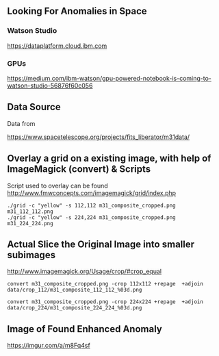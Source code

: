 ## Looking For Anomalies in Space

### Watson Studio

https://dataplatform.cloud.ibm.com

### GPUs
https://medium.com/ibm-watson/gpu-powered-notebook-is-coming-to-watson-studio-56876f60c056


## Data Source

Data from

https://www.spacetelescope.org/projects/fits_liberator/m31data/

## Overlay a grid on a existing image, with help of ImageMagick (convert) & Scripts

Script used to overlay can be found http://www.fmwconcepts.com/imagemagick/grid/index.php

```
./grid -c "yellow" -s 112,112 m31_composite_cropped.png m31_112_112.png
./grid -c "yellow" -s 224,224 m31_composite_cropped.png m31_224_224.png
```

## Actual Slice the Original Image into smaller subimages

http://www.imagemagick.org/Usage/crop/#crop_equal

```
convert m31_composite_cropped.png -crop 112x112 +repage  +adjoin data/crop_112/m31_composite_112_112_%03d.png

convert m31_composite_cropped.png -crop 224x224 +repage  +adjoin data/crop_224/m31_composite_224_224_%03d.png
```

## Image of Found Enhanced Anomaly

https://imgur.com/a/m8Fq4sf